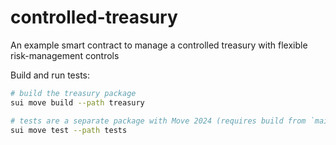 # controlled-treasury

An example smart contract to manage a controlled treasury with flexible risk-management controls


Build and run tests:
```bash
# build the treasury package
sui move build --path treasury

# tests are a separate package with Move 2024 (requires build from `main`)
sui move test --path tests
```
